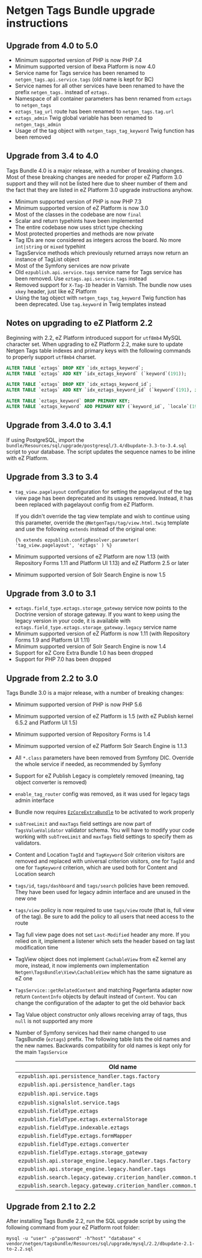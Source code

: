 Netgen Tags Bundle upgrade instructions
=======================================

Upgrade from 4.0 to 5.0
-----------------------

* Minimum supported version of PHP is now PHP 7.4
* Minimum supported version of Ibexa Platform is now 4.0
* Service name for Tags service has been renamed to `netgen_tags.api.service.tags` (old name is kept for BC)
* Service names for all other services have been renamed to have the prefix `netgen_tags.` instead of `eztags.`
* Namespace of all container parameters has benn renamed from `eztags` to `netgen_tags`
* `eztags_tag_url` route has been renamed to `netgen_tags.tag.url`
* `eztags_admin` Twig global variable has been renamed to `netgen_tags_admin` 
* Usage of the tag object with `netgen_tags_tag_keyword` Twig function has been removed

Upgrade from 3.4 to 4.0
-----------------------

Tags Bundle 4.0 is a major release, with a number of breaking changes. Most of these breaking changes are needed for proper eZ Platform 3.0 support and they will not be listed here due to sheer number of them and the fact that they are listed in eZ Platform 3.0 upgrade instructions anyhow.

* Minimum supported version of PHP is now PHP 7.3
* Minimum supported version of eZ Platform is now 3.0
* Most of the classes in the codebase are now `final`
* Scalar and return typehints have been implemented
* The entire codebase now uses strict type checking
* Most protected properties and methods are now private
* Tag IDs are now considered as integers across the board. No more `int|string` or `mixed` typehint
* TagsService methods which previously returned arrays now return an instance of TagList object
* Most of the Symfony services are now private
* Old `ezpublish.api.service.tags` service name for Tags service has been removed. Use `eztags.api.service.tags` instead
* Removed support for `X-Tag-ID` header in Varnish. The bundle now uses `xkey` header, just like eZ Platform
* Using the tag object with `netgen_tags_tag_keyword` Twig function has been deprecated. Use `tag.keyword` in Twig templates instead

Notes on upgrading to eZ Platform 2.2
-------------------------------------

Beginning with 2.2, eZ Platform introduced support for `utf8mb4` MySQL character set. When upgrading to eZ Platform 2.2, make
sure to update Netgen Tags table indexes and primary keys with the following commands to properly support `utf8mb4` charset.

```sql
ALTER TABLE `eztags` DROP KEY `idx_eztags_keyword`;
ALTER TABLE `eztags` ADD KEY `idx_eztags_keyword` (`keyword`(191));

ALTER TABLE `eztags` DROP KEY `idx_eztags_keyword_id`;
ALTER TABLE `eztags` ADD KEY `idx_eztags_keyword_id` (`keyword`(191), id);

ALTER TABLE `eztags_keyword` DROP PRIMARY KEY;
ALTER TABLE `eztags_keyword` ADD PRIMARY KEY (`keyword_id`, `locale`(191));
```

Upgrade from 3.4.0 to 3.4.1
---------------------------

If using PostgreSQL, import the `bundle/Resources/sql/upgrade/postgresql/3.4/dbupdate-3.3-to-3.4.sql` script to your database. The script updates the sequence names to be inline with eZ Platform.

Upgrade from 3.3 to 3.4
-----------------------

* `tag_view.pagelayout` configuration for setting the pagelayout of the tag view page has been deprecated and its usages removed. Instead, it has been replaced with pagelayout config from eZ Platform.

  If you didn't override the tag view template and wish to continue using this parameter, override the `@NetgenTags/tag/view.html.twig` template and use the following `extends` instead of the original one:

  `{% extends ezpublish.configResolver.parameter( 'tag_view.pagelayout', 'eztags' ) %}`

* Minimum supported versions of eZ Platform are now 1.13 (with Repository Forms 1.11 and Platform UI 1.13) and eZ Platform 2.5 or later
* Minimum supported version of Solr Search Engine is now 1.5

Upgrade from 3.0 to 3.1
-----------------------

* `eztags.field_type.eztags.storage_gateway` service now points to the Doctrine version of storage gateway. If you want to keep using the legacy version in your code, it is available with `eztags.field_type.eztags.storage_gateway.legacy` service name
* Minimum supported version of eZ Platform is now 1.11 (with Repository Forms 1.9 and Platform UI 1.11)
* Minimum supported version of Solr Search Engine is now 1.4
* Support for eZ Core Extra Bundle 1.0 has been dropped
* Support for PHP 7.0 has been dropped

Upgrade from 2.2 to 3.0
-----------------------

Tags Bundle 3.0 is a major release, with a number of breaking changes:

* Minimum supported version of PHP is now PHP 5.6
* Minimum supported version of eZ Platform is 1.5 (with eZ Publish kernel 6.5.2 and Platform UI 1.5)
* Minimum supported version of Repository Forms is 1.4
* Minimum supported version of eZ Platform Solr Search Engine is 1.1.3
* All `*.class` parameters have been removed from Symfony DIC. Override the whole service if needed, as recommended by Symfony
* Support for eZ Publish Legacy is completely removed (meaning, tag object converter is removed)
* `enable_tag_router` config was removed, as it was used for legacy tags admin interface
* Bundle now requires [`EzCoreExtraBundle`](https://github.com/lolautruche/EzCoreExtraBundle) to be activated to work properly
* `subTreeLimit` and `maxTags` field settings are now part of `TagsValueValidator` validator schema. You will have to modify your code working with `subTreeLimit` and `maxTags` field settings to specify them as validators.
* Content and Location `TagId` and `TagKeyword` Solr criterion visitors are removed and replaced with universal criterion visitors, one for `TagId` and one for `TagKeyword` criterion, which are used both for Content and Location search
* `tags/id`, `tags/dashboard` and `tags/search` policies have been removed. They have been used for legacy admin interface and are unused in the new one
* `tags/view` policy is now required to use `tags/view` route (that is, full view of the tag). Be sure to add the policy to all users that need access to the route
* Tag full view page does not set `Last-Modified` header any more. If you relied on it, implement a listener which sets the header based on tag last modification time
* TagView object does not implement `CachableView` from eZ kernel any more, instead, it now implements own implementation `Netgen\TagsBundle\View\CachableView` which has the same signature as eZ one
* `TagsService::getRelatedContent` and matching Pagerfanta adapter now return `ContentInfo` objects by default instead of `Content`. You can change the configuration of the adapter to get the old behavior back
* Tag Value object constructor only allows receiving array of tags, thus `null` is not supported any more
* Number of Symfony services had their name changed to use TagsBundle (`eztags`) prefix. The following table lists the old names and the new names. Backwards compatibility for old names is kept only for the main `TagsService`

  | Old name | New name
  | -------- | --------
  | `ezpublish.api.persistence_handler.tags.factory` | `eztags.api.persistence_handler.tags.factory`
  | `ezpublish.api.persistence_handler.tags` | `eztags.api.persistence_handler.tags`
  | `ezpublish.api.service.tags` | `eztags.api.service.tags` (Old name is kept for BC)
  | `ezpublish.signalslot.service.tags` | `eztags.signalslot.service.tags`
  | `ezpublish.fieldType.eztags` | `eztags.field_type.eztags`
  | `ezpublish.fieldType.eztags.externalStorage` | `eztags.field_type.eztags.external_storage`
  | `ezpublish.fieldType.indexable.eztags` | `eztags.field_type.eztags.indexable`
  | `ezpublish.fieldType.eztags.formMapper` | `eztags.field_type.eztags.form_mapper`
  | `ezpublish.fieldType.eztags.converter` | `eztags.field_type.eztags.converter`
  | `ezpublish.fieldType.eztags.storage_gateway` | `eztags.field_type.eztags.storage_gateway`
  | `ezpublish.api.storage_engine.legacy.handler.tags.factory` | `eztags.api.storage_engine.legacy.handler.tags.factory`
  | `ezpublish.api.storage_engine.legacy.handler.tags` | `eztags.api.storage_engine.legacy.handler.tags`
  | `ezpublish.search.legacy.gateway.criterion_handler.common.tag_id` | `eztags.search.legacy.gateway.criterion_handler.common.tag_id`
  | `ezpublish.search.legacy.gateway.criterion_handler.common.tag_keyword` | `eztags.search.legacy.gateway.criterion_handler.common.tag_keyword`

Upgrade from 2.1 to 2.2
-----------------------

After installing Tags Bundle 2.2, run the SQL upgrade script by using the following command from your eZ Platform root folder:

    mysql -u "user" -p"password" -h"host" "database" < vendor/netgen/tagsbundle/Resources/sql/upgrade/mysql/2.2/dbupdate-2.1-to-2.2.sql

